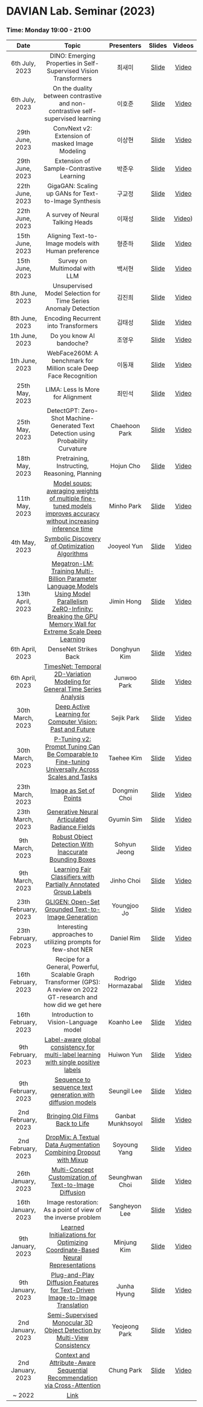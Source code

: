 # DAVIAN Lab. Seminar (2023)

### Time: Monday 19:00 - 21:00

|       Date       | Topic | Presenters | Slides | Videos |
|:----------------:|:----------------------------------------:|:----------:|:------:|:------:
| 6th July, 2023  | DINO: Emerging Properties in Self-Supervised Vision Transformers | 최새미 | [Slide]() | [Video](https://youtu.be/wuHE88cVGMg)
| 6th July, 2023  | On the duality between contrastive and non-contrastive self-supervised learning | 이호준 | [Slide]() | [Video](https://youtu.be/wuHE88cVGMg)
| 29th June, 2023 | ConvNext v2: Extension of masked Image Modeling | 이상현 | [Slide]() | [Video](https://youtu.be/k-DdgvM5SSo)
| 29th June, 2023 | Extension of Sample-Contrastive Learning | 박준우 | [Slide]() | [Video](https://youtu.be/k-DdgvM5SSo)
| 22th June, 2023 | GigaGAN: Scaling up GANs for Text-to-Image Synthesis | 구교정 | [Slide]() | [Video](https://youtu.be/hcyNmlYMfUA)
| 22th June, 2023 | A survey of Neural Talking Heads | 이재성 | [Slide]() | [Video](https://youtu.be/hcyNmlYMfUA))
| 15th June, 2023 | Aligning Text-to-Image models with Human preference | 형준하 | [Slide]() | [Video](https://youtu.be/8G0kUvqGPpw)
| 15th June, 2023 | Survey on Multimodal with LLM | 백서현 | [Slide]() | [Video](https://youtu.be/QzmLe4Bv_HM)
| 8th June, 2023 | Unsupervised Model Selection for Time Series Anomaly Detection | 김진희 | [Slide](https://drive.google.com/file/d/1rfciEoJGBJVfJA0lpREgXReJmIdJUzEV/view?usp=share_link) | [Video](https://youtu.be/H5zHLBxYy0M)
| 8th June, 2023 | Encoding Recurrent into Transformers | 김태성 | [Slide](https://drive.google.com/file/d/1rfciEoJGBJVfJA0lpREgXReJmIdJUzEV/view?usp=share_link) | [Video](https://youtu.be/H5zHLBxYy0M)
| 1th June, 2023 | Do you know AI bandoche? | 조영우 | [Slide](https://drive.google.com/file/d/1rfciEoJGBJVfJA0lpREgXReJmIdJUzEV/view?usp=share_link) | [Video](https://youtu.be/APLnm7iH-YE)
| 1th June, 2023 | WebFace260M: A benchmark for Million scale Deep Face Recognition | 이동재 | [Slide](https://drive.google.com/file/d/1rfciEoJGBJVfJA0lpREgXReJmIdJUzEV/view?usp=share_link) | [Video](https://youtu.be/pjg69PPz9bQ)
| 25th May, 2023 | LIMA: Less Is More for Alignment | 최민석| [Slide](https://drive.google.com/file/d/1rfciEoJGBJVfJA0lpREgXReJmIdJUzEV/view?usp=share_link) | [Video](https://youtu.be/ca9oUV0mWAA)
| 25th May, 2023 | DetectGPT: Zero-Shot Machine-Generated Text Detection using Probability Curvature | Chaehoon Park | [Slide](https://drive.google.com/file/d/1rfciEoJGBJVfJA0lpREgXReJmIdJUzEV/view?usp=share_link) | [Video](https://youtu.be/ca9oUV0mWAA)
| 18th May, 2023 | Pretraining, Instructing, Reasoning, Planning | Hojun Cho | [Slide](https://drive.google.com/file/d/1rfciEoJGBJVfJA0lpREgXReJmIdJUzEV/view?usp=share_link) | [Video](https://youtu.be/qEi411Ij6MM)
| 11th May, 2023 | [Model soups: averaging weights of multiple fine-tuned models improves accuracy without increasing inference time](https://arxiv.org/abs/2203.05482) | Minho Park | [Slide](https://drive.google.com/file/d/1f01q1tfPO9LagfpgEUQ8Moi540cudnNY/view?usp=share_link) | [Video](https://youtu.be/yVz0JM73kEw)
| 4th May, 2023 | [Symbolic Discovery of Optimization Algorithms](https://arxiv.org/abs/2302.06675) | Jooyeol Yun | [Slide](https://drive.google.com/file/d/1plJZhVqUvYXbyjgRYc46pR9cg3SiOLgq/view?usp=share_link) | [Video](https://youtu.be/UifT5LT7pkM)
| 13th April, 2023 | [Megatron-LM: Training Multi-Billion Parameter Language Models Using Model Parallelism](https://arxiv.org/abs/1909.08053) <br> [ZeRO-Infinity: Breaking the GPU Memory Wall for Extreme Scale Deep Learning](https://arxiv.org/abs/2104.07857) | Jimin Hong | [Slide](https://drive.google.com/file/d/1vSiF8KC33r9XRufxdmbvTSRSil7vz5Ez/view?usp=share_link) | [Video]()
| 6th April, 2023 | DenseNet Strikes Back | Donghyun Kim | [Slide](https://drive.google.com/file/d/1eDhnYmfYISYQq7V-u857E_g7g_WsljgM/view?usp=share_link) | [Video]()
| 6th April, 2023 | [TimesNet: Temporal 2D-Variation Modeling for General Time Series Analysis](https://arxiv.org/abs/2210.02186) | Junwoo Park | [Slide](https://drive.google.com/file/d/1lAEBwcSv41DKq3CGE-Y-r8iDzM4pYyS5/view?usp=share_link) | [Video]()
| 30th March, 2023 | [Deep Active Learning for Computer Vision: Past and Future](https://arxiv.org/abs/2211.14819) | Sejik Park | [Slide](https://drive.google.com/file/d/1tY4Fmvogxs3D_MWv2PpjNGmGNHu3PTN_/view?usp=share_link) | [Video]()
| 30th March, 2023 | [P-Tuning v2: Prompt Tuning Can Be Comparable to Fine-tuning Universally Across Scales and Tasks](https://arxiv.org/abs/2110.07602) | Taehee Kim | [Slide](https://drive.google.com/file/d/18FThXqpNnb8Mdb_HW_fgtOINqgU1J62W/view?usp=share_link) | [Video]()
| 23th March, 2023 | [Image as Set of Points](https://openreview.net/forum?id=awnvqZja69)| Dongmin Choi | [Slide](https://drive.google.com/file/d/1-AupbH0tDroUs2O3us9pGx3YUrLulwkh/view?usp=share_link) | [Video]()
| 23th March, 2023 | [Generative Neural Articulated Radiance Fields](https://openreview.net/forum?id=_keb_XuP5oI) | Gyumin Sim | [Slide](https://drive.google.com/file/d/1vhTRb-OGfg6C2o-z1Bn5Ej7VtwyYkXJr/view?usp=share_link) | [Video]()
| 9th March, 2023 | [Robust Object Detection With Inaccurate Bounding Boxes](https://arxiv.org/abs/2207.09697) | Sohyun Jeong | [Slide](https://drive.google.com/file/d/1NZAlxMF54cLQC2w6T2H1guC0WbR7rNII/view?usp=share_link) | [Video]()
| 9th March, 2023 | [Learning Fair Classifiers with Partially Annotated Group Labels](https://arxiv.org/abs/2111.14581) | Jinho Choi | [Slide](https://drive.google.com/file/d/1vYJjHveLTPifqKct7mr1KZBsptHX0b0L/view?usp=share_link) | [Video]()
| 23th February, 2023 | [GLIGEN: Open-Set Grounded Text-to-Image Generation](https://arxiv.org/abs/2301.07093) | Youngjoo Jo | [Slide](https://drive.google.com/file/d/1mLONeg8w3iWUnf-vHq7-muqtT3ab2rWf/view?usp=share_link) | [Video]()
| 23th February, 2023 | Interesting approaches to utilizing prompts for few-shot NER | Daniel Rim | [Slide](https://drive.google.com/file/d/1SuaEDzPKirzo3lovFSsmaUrElEbIUPjg/view?usp=share_link) | [Video]()
| 16th February, 2023 | Recipe for a General, Powerful, Scalable Graph Transformer (GPS): A review on 2022 GT-research and how did we get here | Rodrigo Hormazabal | [Slide](https://drive.google.com/file/d/1kiM0yTqcKxmfsQgPLIoygIqyIyG5hhVn/view?usp=share_link) | [Video]()
| 16th February, 2023 | Introduction to Vision-Language model  | Koanho Lee | [Slide](https://drive.google.com/file/d/1y7zlAzKXJlag41qrEJUxAnbaLKbAxC52/view?usp=share_link) | [Video]()
| 9th February, 2023 | [Label-aware global consistency for multi-label learning with single positive labels](https://openreview.net/pdf?id=o3HXEEBKnD) | Huiwon Yun | [Slide](https://drive.google.com/file/d/1x92cAw7FT77nmYL759ab75hskOrm2vxh/view?usp=share_link) | [Video]()
| 9th February, 2023 | [Sequence to sequence text generation with diffusion models](https://openreview.net/forum?id=jQj-_rLVXsj) | Seungil Lee | [Slide](https://drive.google.com/file/d/1g6Np9gdKxUvy_O8gLDFf0x1xMUWdTc3T/view?usp=share_link) | [Video]()
| 2nd February, 2023 | [Bringing Old Films Back to Life](https://arxiv.org/abs/2203.17276) | Ganbat Munkhsoyol | [Slide](https://drive.google.com/file/d/1y0J-4ns9J6fo0lvQckr5blqeVDZ0qcUb/view?usp=share_link) | [Video]()
| 2nd February, 2023 | [DropMix: A Textual Data Augmentation Combining Dropout with Mixup](https://preview.aclanthology.org/emnlp-22-ingestion/2022.emnlp-main.57/) | Soyoung Yang | [Slide](https://drive.google.com/file/d/1X9Hs6MC-aII1VQ7CvzXI-ENGbZAIkBfO/view?usp=share_link) | [Video]()
| 26th January, 2023 | [Multi-Concept Customization of Text-to-Image Diffusion](https://arxiv.org/abs/2212.04488) | Seunghwan Choi | [Slide](https://drive.google.com/file/d/1Ssua6XSWtWp5HChNIZJNHQsNURhLOTeB/view?usp=share_link) | [Video]()
| 16th January, 2023 | Image restoration: As a point of view of the inverse problem | Sangheyon Lee | [Slide](https://drive.google.com/file/d/1PK6DuLy-4WpcejGv2rnLjk6QmS7O3QiI/view?usp=share_link) | [Video]()
| 9th January, 2023 | [Learned Initializations for Optimizing Coordinate-Based Neural Representations](https://arxiv.org/abs/2012.02189) | Minjung Kim | [Slide](https://drive.google.com/file/d/1R4rYtFLMXqOr8nbuh4he9QpKMIy45stE/view?usp=share_link) | [Video]()
| 9th January, 2023 | [Plug-and-Play Diffusion Features for Text-Driven Image-to-Image Translation](https://arxiv.org/abs/2211.12572) | Junha Hyung | [Slide](https://drive.google.com/file/d/1oG4bCn9hhqYnSQf0G3RNEqvE4klax-td/view?usp=share_link) | [Video]()
| 2nd January, 2023 | [Semi-Supervised Monocular 3D Object Detection by Multi-View Consistency](https://www.ecva.net/papers/eccv_2022/papers_ECCV/papers/136680702.pdf) | Yeojeong Park | [Slide](https://drive.google.com/file/d/12rYWJbn-vE2TooYW8r99U_2zkxk8spBF/view?usp=share_link) | [Video]()
| 2nd January, 2023 | [Context and Attribute-Aware Sequential Recommendation via Cross-Attention](https://dl.acm.org/doi/10.1145/3523227.3546777) | Chung Park | [Slide](https://drive.google.com/file/d/1nGXhY_4BaPDmpa8RM1brmqPM6wztDCYQ/view?usp=share_link) | [Video]()
| ~ 2022 | [Link](https://github.com/DAVIAN-Lab/Paper-study/blob/master/paper-list(2022).md) |  |  |  |
